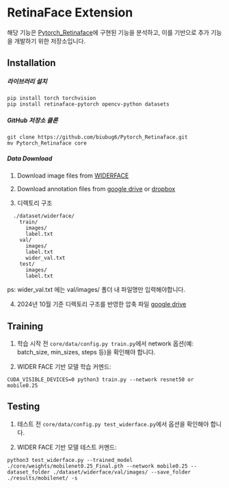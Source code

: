 # RetinaFace Extension

해당 기능은 [Pytorch_Retinaface](https://https://github.com/biubug6/Pytorch_Retinaface)에 구현된 기능을 분석하고, 이를 기반으로 추가 기능을 개발하기 위한 저장소입니다. 

## Installation
##### 라이브러리 설치

```Shell
pip install torch torchvision
pip install retinaface-pytorch opencv-python datasets
```

##### GitHub 저장소 클론

```Shell
git clone https://github.com/biubug6/Pytorch_Retinaface.git
mv Pytorch_Retinaface core
```

##### Data Download
1. Download image files from [WIDERFACE](http://shuoyang1213.me/WIDERFACE/WiderFace_Results.html)

2. Download annotation files from [google drive](https://drive.google.com/file/d/1tU_IjyOwGQfGNUvZGwWWM4SwxKp2PUQ8/view) or [dropbox](https://www.dropbox.com/s/7j70r3eeepe4r2g/retinaface_gt_v1.1.zip?dl=0)

3. 디렉토리 구조
```Shell
  ./dataset/widerface/
    train/
      images/
      label.txt
    val/
      images/
      label.txt
      wider_val.txt
    test/
      images/
      label.txt
```
ps: wider_val.txt 에는 val/images/ 폴더 내 파일명만 입력해야합니다.

4. 2024년 10월 기준 디렉토리 구조를 반영한 압축 파일 [google drive](https://drive.google.com/drive/folders/10CrJHjvQz1oPPL089PLFyCkE3_lt9VLi?usp=sharing)

## Training

1. 학습 시작 전 ``core/data/config.py train.py``에서 network 옵션(예: batch_size, min_sizes, steps 등)을 확인해야 합니다.

2. WIDER FACE 기반 모델 학습 커멘드:
  ```Shell
  CUDA_VISIBLE_DEVICES=0 python3 train.py --network resnet50 or mobile0.25
  ```

## Testing

1. 테스트 전 ``core/data/config.py test_widerface.py``에서 옵션을 확인해야 합니다.

2. WIDER FACE 기반 모델 테스트 커멘드:
  ```Shell
  python3 test_widerface.py --trained_model ./core/weights/mobilenet0.25_Final.pth --network mobile0.25 --dataset_folder ./dataset/widerface/val/images/ --save_folder ./results/mobilenet/ -s
  ```